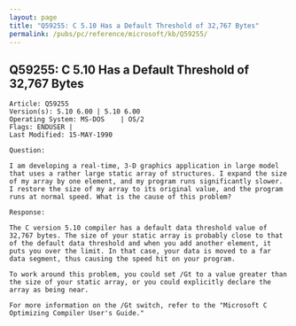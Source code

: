 ```yaml
---
layout: page
title: "Q59255: C 5.10 Has a Default Threshold of 32,767 Bytes"
permalink: /pubs/pc/reference/microsoft/kb/Q59255/
---
```


## Q59255: C 5.10 Has a Default Threshold of 32,767 Bytes

	Article: Q59255
	Version(s): 5.10 6.00 | 5.10 6.00
	Operating System: MS-DOS    | OS/2
	Flags: ENDUSER |
	Last Modified: 15-MAY-1990
	
	Question:
	
	I am developing a real-time, 3-D graphics application in large model
	that uses a rather large static array of structures. I expand the size
	of my array by one element, and my program runs significantly slower.
	I restore the size of my array to its original value, and the program
	runs at normal speed. What is the cause of this problem?
	
	Response:
	
	The C version 5.10 compiler has a default data threshold value of
	32,767 bytes. The size of your static array is probably close to that
	of the default data threshold and when you add another element, it
	puts you over the limit. In that case, your data is moved to a far
	data segment, thus causing the speed hit on your program.
	
	To work around this problem, you could set /Gt to a value greater than
	the size of your static array, or you could explicitly declare the
	array as being near.
	
	For more information on the /Gt switch, refer to the "Microsoft C
	Optimizing Compiler User's Guide."
